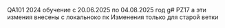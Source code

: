 QA101 
2024
обучение с 20.06.2025 по 04.08.2025 год
g# PZ17
а эти измения внесены с локальноко пк
Изменения только для старой ветки
